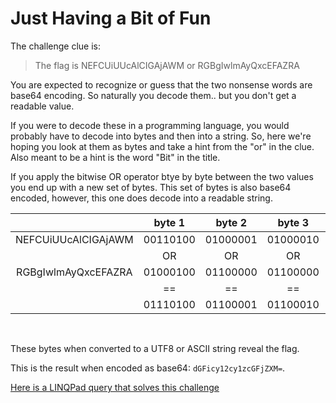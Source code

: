# Just Having a Bit of Fun

The challenge clue is:

> The flag is NEFCUiUUcAlCIGAjAWM or RGBgIwlmAyQxcEFAZRA

You are expected to recognize or guess that the two nonsense words are base64 encoding. So naturally you decode them.. but you don't get a readable value.

If you were to decode these in a programming language, you would probably have to decode into bytes and then into a string. So, here we're hoping you look at them as bytes and take a hint from the "or" in the clue. Also meant to be a hint is the word "Bit" in the title.

If you apply the bitwise OR operator btye by byte between the two values you end up with a new set of bytes. This set of bytes is also base64 encoded, however, this one does decode into a readable string.

|| byte 1 | byte 2 | byte 3 | byte 4 | byte 5 | byte 6 | byte 7 | byte 8 | byte 9 | byte 10 | byte 11 | byte 12 | byte 13 | byte 14 |
|:---:| :---: | :---: | :---: | :---:  | :---:  | :---: | :---:  | :---:  | :---: | :---:  | :---:  | :---: | :---:  | :---:  |  
|NEFCUiUUcAlCIGAjAWM| 00110100 | 01000001 | 01000010 | 01010010 | 00100101 | 00010100 | 01110000 | 00001001 | 01000010 | 00100000 | 01100000 | 00100011 | 00000001 | 01100011 |
|| OR | OR | OR | OR |  OR |  OR |  OR |  OR |  OR |  OR |  OR |  OR |  OR |  OR | 
 |RGBgIwlmAyQxcEFAZRA| 01000100 | 01100000 | 01100000 | 00100011 | 00001001 | 01100110 | 00000011 | 00100100 | 00110001 | 01110000 | 01000001 | 01000000 | 01100101 | 00010000 |
 ||   ==   |   ==   |   ==   |   ==   |   ==   |   ==   |   ==   |   ==   |   ==   |   ==   |   ==   |   ==   |   ==   |   ==   |   
|| 01110100 | 01100001 | 01100010 | 01110011 | 00101101 | 01110110 | 01110011 | 00101101 | 01110011 | 01110000 | 01100001 | 01100011 | 01100101 | 01110011 |  
  
  <br />

 These bytes when converted to a UTF8 or ASCII string reveal the flag.  

This is the result when encoded as base64: `dGFicy12cy1zcGFjZXM=`.   

[Here is a LINQPad query that solves this challenge](http://share.linqpad.net/99weoo.linq)